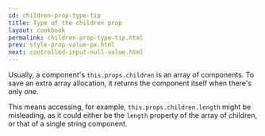 ```yaml
---
id: children-prop-type-tip
title: Type of the children prop
layout: cookbook
permalink: children-prop-type-tip.html
prev: style-prop-value-px.html
next: controlled-input-null-value.html
---
```


Usually, a component's `this.props.children` is an array of components. To save an extra array allocation, it returns the component itself when there's only one.

This means accessing, for example, `this.props.children.length` might be misleading, as it could either be the `length` property of the array of children, or that of a single string component.

